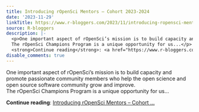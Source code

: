 ```yaml
---
title: Introducing rOpenSci Mentors – Cohort 2023-2024
date: '2023-11-29'
linkTitle: https://www.r-bloggers.com/2023/11/introducing-ropensci-mentors-cohort-2023-2024/
source: R-bloggers
description: |-
  <p>One important aspect of rOpenSci’s mission is to build capacity and promote passionate community members who help the open science and open source software community grow and improve.<br />
  The rOpenSci Champions Program is a unique opportunity for us...</p>
  <strong>Continue reading</strong>: <a href="https://www.r-bloggers.com/2023/11/introducing-ropensci-mentors-cohort-2023-2024/">Introducing rOpenSci Mentors – Cohort ...
disable_comments: true
---
```

<p>One important aspect of rOpenSci’s mission is to build capacity and promote passionate community members who help the open science and open source software community grow and improve.<br />
The rOpenSci Champions Program is a unique opportunity for us...</p>
<strong>Continue reading</strong>: <a href="https://www.r-bloggers.com/2023/11/introducing-ropensci-mentors-cohort-2023-2024/">Introducing rOpenSci Mentors – Cohort ...